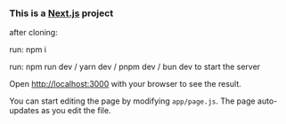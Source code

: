 ### This is a [Next.js](https://nextjs.org/) project

after cloning:

run: npm i

run: npm run dev / yarn dev / pnpm dev / bun dev to start the server

Open [http://localhost:3000](http://localhost:3000) with your browser to see the result.

You can start editing the page by modifying `app/page.js`. The page auto-updates as you edit the file.
